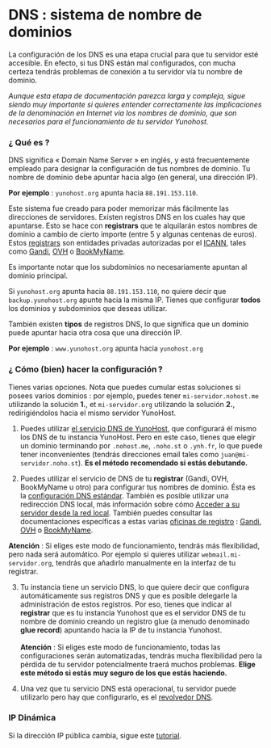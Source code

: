 # DNS : sistema de nombre de dominios

La configuración de los DNS es una etapa crucial para que tu servidor esté accesible. En efecto, si tus DNS están mal configurados, con mucha certeza tendrás problemas de conexión a tu servidor vía tu nombre de dominio.

*Aunque esta etapa de documentación parezca larga y compleja, sigue siendo muy importante si quieres entender correctamente las implicaciones de la denominación en Internet vía los nombres de dominio, que son necesarios para el funcionamiento de tu servidor Yunohost.*

### ¿ Qué es ?

DNS significa « Domain Name Server » en inglés, y está frecuentemente empleado para designar la configuración de tus nombres de dominio. Tu nombre de dominio debe apuntar hacia algo (en general, una dirección IP).

**Por ejemplo** : `yunohost.org` apunta hacia `88.191.153.110`.

Este sistema fue creado para poder memorizar más fácilmente las direcciones de servidores. Existen registros DNS en los cuales hay que apuntarse. Esto se hace con **registrars** que te alquilarán estos nombres de dominio a cambio de cierto importe (entre 5 y algunas centenas de euros). Estos [registrars](registrar) son entidades privadas autorizadas por el [ICANN](https://es.wikipedia.org/wiki/Corporaci%C3%B3n_de_Internet_para_la_Asignaci%C3%B3n_de_Nombres_y_N%C3%BAmeros), tales como [Gandi](http://gandi.net), [OVH](http://ovh.com) o [BookMyName](http://bookmyname.com).

Es importante notar que los subdominios no necesariamente apuntan al dominio principal.

Si `yunohost.org` apunta hacia `88.191.153.110`, no quiere decir que  `backup.yunohost.org` apunte hacia la misma IP. Tienes que configurar **todos** los dominios y subdominios que deseas utilizar.

También existen **tipos** de registros DNS, lo que significa que un dominio puede apuntar hacia otra cosa que una dirección IP.

**Por ejemplo** : `www.yunohost.org` apunta hacia `yunohost.org`


### ¿ Cómo (bien) hacer la configuración ?

Tienes varias opciones. Nota que puedes cumular estas soluciones si posees varios dominios : por ejemplo, puedes tener `mi-servidor.nohost.me` utilizando la solución **1.**, et `mi-servidor.org` utilizando la solución **2.**, redirigiéndolos hacia el mismo servidor YunoHost.

1. Puedes utilizar [el servicio DNS de YunoHost](/dns_nohost_me_es), que configurará él mismo los DNS de tu instancia YunoHost. Pero en este caso, tienes que elegir un dominio terminando por `.nohost.me`, `.noho.st` o `.ynh.fr`, lo que puede tener inconvenientes (tendrás direcciones email tales como `juan@mi-servidor.noho.st`).
**Es el método recomendado si estás debutando.**

2. Puedes utilizar el servicio de DNS de tu  **registrar** (Gandi, OVH, BookMyName u otro) para configurar tus nombres de dominio. Ésta es la [configuración DNS estándar](/dns_config_es). También es posible utilizar una redirección DNS local, más información sobre cómo [Acceder a su servidor desde la red local](/dns_local_network_es).
También puedes consultar las documentaciones específicas a estas varias [oficinas de registro](/registrar_fr) : [Gandi](http://gandi.net), [OVH](/OVH_fr) o [BookMyName](http://bookmyname.com).

**Atención** : Si eliges este modo de funcionamiento, tendrás más flexibilidad, pero nada será automático. Por ejemplo si quieres utilizar `webmail.mi-servidor.org`, tendrás que añadirlo manualmente en la interfaz de tu registrar.

3. Tu instancia tiene un servicio DNS, lo que quiere decir que configura automáticamente sus registros DNS y que es posible delegarle la administración de estos registros. Por eso, tienes que indicar al **registrar** que es tu instancia Yunohost que es el servidor DNS de tu nombre de dominio creando un registro glue (a menudo denominado **glue record**) apuntando hacia la IP de tu instancia Yunohost.
<br><br>**Atención** : Si eliges este modo de funcionamiento, todas las configuraciones serán automatizadas, tendrás mucha flexibilidad pero la pérdida de tu servidor potencialmente traerá muchos problemas. **Elige este método si estás muy seguro de los que estás haciendo.**

4. Una vez que tu servicio DNS está operacional, tu servidor puede utilizarlo pero hay que configurarlo, es el [revolvedor DNS](/dns_resolver_es).

### IP Dinámica
Si la dirección IP pública cambia, sigue este [tutorial](dns_dynamicip_es).
